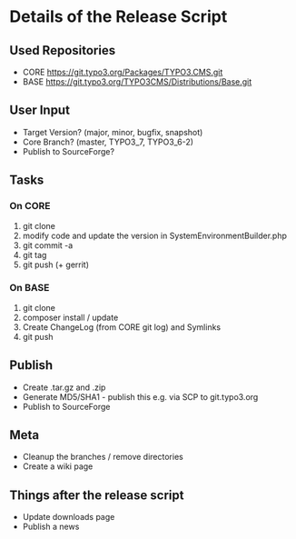 # Details of the Release Script
## Used Repositories
* CORE https://git.typo3.org/Packages/TYPO3.CMS.git
* BASE  https://git.typo3.org/TYPO3CMS/Distributions/Base.git

## User Input
* Target Version? (major, minor, bugfix, snapshot)
* Core Branch? (master, TYPO3_7, TYPO3_6-2)
* Publish to SourceForge?

## Tasks
### On CORE
1. git clone
1. modify code and update the version in SystemEnvironmentBuilder.php
1. git commit -a
1. git tag
1. git push (+ gerrit)
### On BASE
1. git clone
1. composer install / update
1. Create ChangeLog (from CORE git log) and Symlinks
1. git push

## Publish
* Create .tar.gz and .zip
* Generate MD5/SHA1 - publish this e.g. via SCP to git.typo3.org
* Publish to SourceForge

## Meta
* Cleanup the branches / remove directories
* Create a wiki page

## Things after the release script
* Update downloads page
* Publish a news
